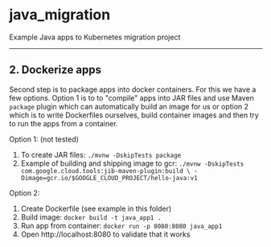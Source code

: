 # java_migration
Example Java apps to Kubernetes migration project

---

## 2. Dockerize apps

Second step is to package apps into docker containers. For this we have a few options. Option 1 is to to "compile" apps into JAR files and use Maven `package` plugin which can automatically build an image for us or option 2 which is to write Dockerfiles ourselves, build container images and then try to run the apps from a container.

Option 1: (not tested)
1. To create JAR files: `./mvnw -DskipTests package`
2. Example of building and shipping image to gcr: `./mvnw -DskipTests com.google.cloud.tools:jib-maven-plugin:build \
  -Dimage=gcr.io/$GOOGLE_CLOUD_PROJECT/hello-java:v1`

Option 2:
1. Create Dockerfile (see example in this folder)
2. Build image: `docker build -t java_app1 .`
3. Run app from container: `docker run -p 8080:8080 java_app1`
4. Open http://localhost:8080 to validate that it works
